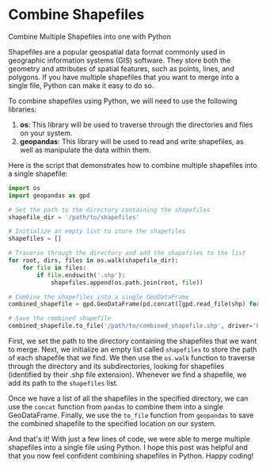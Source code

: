 # Combine Shapefiles
Combine Multiple Shapefiles into one with Python



Shapefiles are a popular geospatial data format commonly used in geographic information systems (GIS) software. They store both the geometry and attributes of spatial features, such as points, lines, and polygons. If you have multiple shapefiles that you want to merge into a single file, Python can make it easy to do so.

To combine shapefiles using Python, we will need to use the following libraries:

1.  **os**: This library will be used to traverse through the directories and files on your system.
2.  **geopandas**: This library will be used to read and write shapefiles, as well as manipulate the data within them.

Here is the script that demonstrates how to combine multiple shapefiles into a single shapefile:

```python
import os
import geopandas as gpd

# Set the path to the directory containing the shapefiles
shapefile_dir = '/path/to/shapefiles'

# Initialize an empty list to store the shapefiles
shapefiles = []

# Traverse through the directory and add the shapefiles to the list
for root, dirs, files in os.walk(shapefile_dir):
    for file in files:
        if file.endswith('.shp'):
            shapefiles.append(os.path.join(root, file))

# Combine the shapefiles into a single GeoDataFrame
combined_shapefile = gpd.GeoDataFrame(pd.concat([gpd.read_file(shp) for shp in shapefiles]))

# Save the combined shapefile
combined_shapefile.to_file('/path/to/combined_shapefile.shp', driver='ESRI Shapefile')
```
First, we set the path to the directory containing the shapefiles that we want to merge. Next, we initialize an empty list called `shapefiles` to store the path of each shapefile that we find. We then use the `os.walk` function to traverse through the directory and its subdirectories, looking for shapefiles (identified by their .shp file extension). Whenever we find a shapefile, we add its path to the `shapefiles` list.

Once we have a list of all the shapefiles in the specified directory, we can use the `concat` function from `pandas` to combine them into a single GeoDataFrame. Finally, we use the `to_file` function from `geopandas` to save the combined shapefile to the specified location on our system.

And that's it! With just a few lines of code, we were able to merge multiple shapefiles into a single file using Python. I hope this post was helpful and that you now feel confident combining shapefiles in Python. Happy coding!
